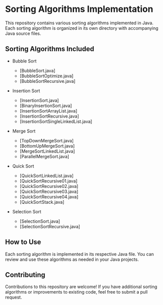 # Sorting Algorithms Implementation

This repository contains various sorting algorithms implemented in Java. Each sorting algorithm is organized in its own directory with accompanying Java source files.

## Sorting Algorithms Included

- Bubble Sort
  - [BubbleSort.java]
  - [BubbleSortOptimize.java]
  - [BubbleSortRecursive.java]

- Insertion Sort
  - [InsertionSort.java]
  - [BinaryInsertionSort.java]
  - [InsertionSortArrayList.java]
  - [InsertionSortRecursive.java]
  - [InsertionSortSingleLinkedList.java]

- Merge Sort
  - [TopDownMergeSort.java]
  - [BottomUpMergeSort.java]
  - [MergeSortLinkedList.java]
  - [ParallelMergeSort.java]

- Quick Sort
  - [QuickSortLinkedList.java]
  - [QuickSortRecursive01.java]
  - [QuickSortRecursive02.java]
  - [QuickSortRecursive03.java]
  - [QuickSortRecursive04.java]
  - [QuickSortStack.java]

- Selection Sort
  - [SelectionSort.java]
  - [SelectionSortRecursive.java]

## How to Use

Each sorting algorithm is implemented in its respective Java file. You can review and use these algorithms as needed in your Java projects.

## Contributing

Contributions to this repository are welcome! If you have additional sorting algorithms or improvements to existing code, feel free to submit a pull request.
